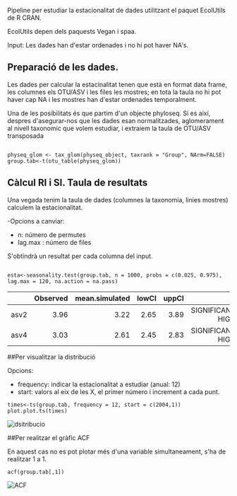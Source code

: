 Pipeline per estudiar la estacionalitat de dades utilitzant el paquet EcolUtils de R CRAN.

EcolUtils depen dels paquests Vegan i spaa.

Input: Les dades han d'estar ordenades i no hi pot haver NA's.

## Preparació de les dades.

Les dades per calcular la estacinalitat tenen que està en format data frame, les columnes els OTU/ASV i les files les mostres; en tota la taula no hi pot haver cap NA i les mostres han d'estar ordenades temporalment.

Una de les posibilitats és que partim d'un objecte phyloseq. Si es així, despres d'asegurar-nos que les dades esan normalitzades, aglomerament al nivell taxonomic que volem estudiar, i extraiem la taula de OTU/ASV transposada

```{r}

physeq_glom <- tax_glom(physeq_object, taxrank = "Group", NArm=FALSE)
group.tab<-t(otu_table(physeq_glom))

```

## Càlcul RI i SI. Taula de resultats 
Una vegada tenim la taula de dades (columnes la taxonomia, linies mostres) calculem la estacionalitat.

-Opcions a canviar:
* n: número de permutes
* lag.max : número de files

S'obtindrà un resultat per cada columna del input.

```{r}

esta<-seasonality.test(group.tab, n = 1000, probs = c(0.025, 0.975),  lag.max = 120, na.action = na.pass)

```
|      | Observed | mean.simulated | lowCI | uppCI |sign |
| -----|---------:| -----:|-------------:| -----:|-----:|
| asv2 | 3.96 | 3.22 | 2.65 | 3.89 | SIGNIFICANTLY HIGHER |
| asv4 | 3.03 | 2.61 | 2.45 | 2.83 | SIGNIFICANTLY HIGHER |

##Per visualitzar la distribució 

Opcions:
* frequency: indicar la estacionalitat a estudiar (anual: 12)
* start: valors al eix de les X, el primer número i increment a cada punt.

```{r}
times<-ts(group.tab, frequency = 12, start = c(2004,1))
plot.plot.ts(times)
```
![dsitribucio](https://user-images.githubusercontent.com/25608100/124014014-472f0700-d9e3-11eb-9aab-17f68a531e84.png)

##Per realitzar el gràfic ACF

En aquest cas no es pot plotar més d'una variable simultaneament, s'ha de realitzar 1 a 1.

```{r}
acf(group.tab[,1])
```
![ACF](https://user-images.githubusercontent.com/25608100/124014261-95440a80-d9e3-11eb-817f-1fcb55a8798a.png)
